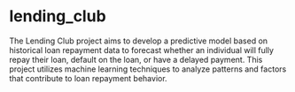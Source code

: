 # lending_club

The Lending Club project aims to develop a predictive model based on historical loan repayment data to forecast whether an individual will fully repay their loan, default on the loan, or have a delayed payment. This project utilizes machine learning techniques to analyze patterns and factors that contribute to loan repayment behavior.
